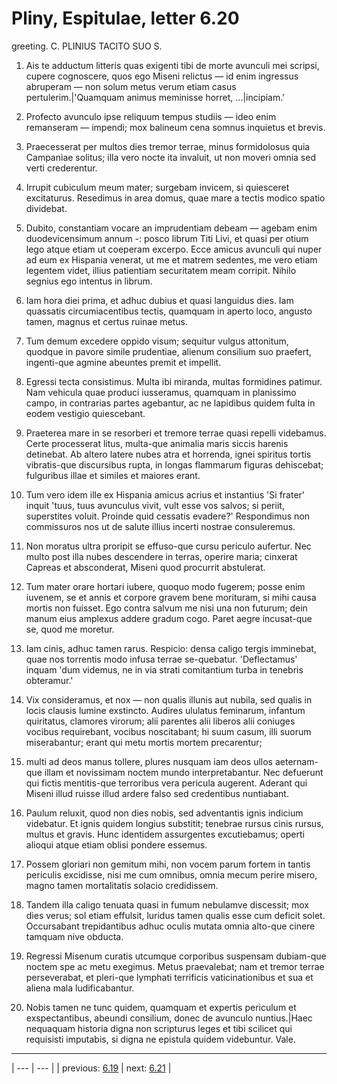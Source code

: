 # Pliny, Espitulae, letter 6.20

greeting. C. PLINIUS TACITO SUO S.



1. Ais te adductum litteris quas exigenti tibi de morte avunculi mei scripsi, cupere cognoscere, quos ego Miseni relictus — id enim ingressus abruperam — non solum metus verum etiam casus pertulerim.|'Quamquam animus meminisse horret, ...|incipiam.'



2. Profecto avunculo ipse reliquum tempus studiis — ideo enim remanseram — impendi; mox balineum cena somnus inquietus et brevis.



3. Praecesserat per multos dies tremor terrae, minus formidolosus quia Campaniae solitus; illa vero nocte ita invaluit, ut non moveri omnia sed verti crederentur.



4. Irrupit cubiculum meum mater; surgebam invicem, si quiesceret excitaturus. Resedimus in area domus, quae mare a tectis modico spatio dividebat.



5. Dubito, constantiam vocare an imprudentiam debeam — agebam enim duodevicensimum annum -: posco librum Titi Livi, et quasi per otium lego atque etiam ut coeperam excerpo. Ecce amicus avunculi qui nuper ad eum ex Hispania venerat, ut me et matrem sedentes, me vero etiam legentem videt, illius patientiam securitatem meam corripit. Nihilo segnius ego intentus in librum.



6. Iam hora diei prima, et adhuc dubius et quasi languidus dies. Iam quassatis circumiacentibus tectis, quamquam in aperto loco, angusto tamen, magnus et certus ruinae metus.



7. Tum demum excedere oppido visum; sequitur vulgus attonitum, quodque in pavore simile prudentiae, alienum consilium suo praefert, ingenti-que agmine abeuntes premit et impellit.



8. Egressi tecta consistimus. Multa ibi miranda, multas formidines patimur. Nam vehicula quae produci iusseramus, quamquam in planissimo campo, in contrarias partes agebantur, ac ne lapidibus quidem fulta in eodem vestigio quiescebant.



9. Praeterea mare in se resorberi et tremore terrae quasi repelli videbamus. Certe processerat litus, multa-que animalia maris siccis harenis detinebat. Ab altero latere nubes atra et horrenda, ignei spiritus tortis vibratis-que discursibus rupta, in longas flammarum figuras dehiscebat; fulguribus illae et similes et maiores erant.



10. Tum vero idem ille ex Hispania amicus acrius et instantius 'Si frater' inquit 'tuus, tuus avunculus vivit, vult esse vos salvos; si periit, superstites voluit. Proinde quid cessatis evadere?' Respondimus non commissuros nos ut de salute illius incerti nostrae consuleremus.



11. Non moratus ultra proripit se effuso-que cursu periculo aufertur. Nec multo post illa nubes descendere in terras, operire maria; cinxerat Capreas et absconderat, Miseni quod procurrit abstulerat.



12. Tum mater orare hortari iubere, quoquo modo fugerem; posse enim iuvenem, se et annis et corpore gravem bene morituram, si mihi causa mortis non fuisset. Ego contra salvum me nisi una non futurum; dein manum eius amplexus addere gradum cogo. Paret aegre incusat-que se, quod me moretur.



13. Iam cinis, adhuc tamen rarus. Respicio: densa caligo tergis imminebat, quae nos torrentis modo infusa terrae se-quebatur. 'Deflectamus' inquam 'dum videmus, ne in via strati comitantium turba in tenebris obteramur.'



14. Vix consideramus, et nox — non qualis illunis aut nubila, sed qualis in locis clausis lumine exstincto. Audires ululatus feminarum, infantum quiritatus, clamores virorum; alii parentes alii liberos alii coniuges vocibus requirebant, vocibus noscitabant; hi suum casum, illi suorum miserabantur; erant qui metu mortis mortem precarentur;



15. multi ad deos manus tollere, plures nusquam iam deos ullos aeternam-que illam et novissimam noctem mundo interpretabantur. Nec defuerunt qui fictis mentitis-que terroribus vera pericula augerent. Aderant qui Miseni illud ruisse illud ardere falso sed credentibus nuntiabant.



16. Paulum reluxit, quod non dies nobis, sed adventantis ignis indicium videbatur. Et ignis quidem longius substitit; tenebrae rursus cinis rursus, multus et gravis. Hunc identidem assurgentes excutiebamus; operti alioqui atque etiam oblisi pondere essemus.



17. Possem gloriari non gemitum mihi, non vocem parum fortem in tantis periculis excidisse, nisi me cum omnibus, omnia mecum perire misero, magno tamen mortalitatis solacio credidissem.



18. Tandem illa caligo tenuata quasi in fumum nebulamve discessit; mox dies verus; sol etiam effulsit, luridus tamen qualis esse cum deficit solet. Occursabant trepidantibus adhuc oculis mutata omnia alto-que cinere tamquam nive obducta.



19. Regressi Misenum curatis utcumque corporibus suspensam dubiam-que noctem spe ac metu exegimus. Metus praevalebat; nam et tremor terrae perseverabat, et pleri-que lymphati terrificis vaticinationibus et sua et aliena mala ludificabantur.



20. Nobis tamen ne tunc quidem, quamquam et expertis periculum et exspectantibus, abeundi consilium, donec de avunculo nuntius.|Haec nequaquam historia digna non scripturus leges et tibi scilicet qui requisisti imputabis, si digna ne epistula quidem videbuntur. Vale.



---

| --- | --- |
| previous: [6.19](../6.19/) | next: [6.21](../6.21/) |